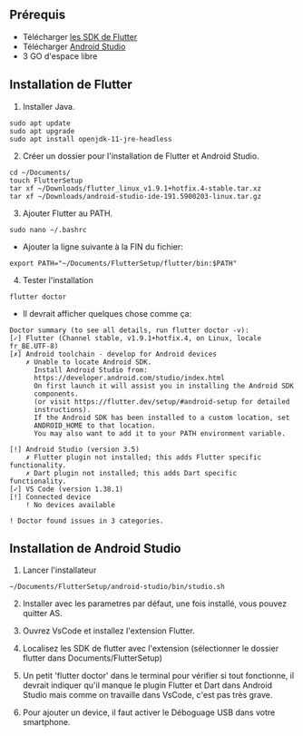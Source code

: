 ## Prérequis

* Télécharger [les SDK de Flutter](https://storage.googleapis.com/flutter_infra/releases/stable/linux/flutter_linux_v1.9.1+hotfix.4-stable.tar.xz)
* Télécharger [Android Studio](https://dl.google.com/dl/android/studio/ide-zips/3.5.1.0/android-studio-ide-191.5900203-linux.tar.gz)
* 3 GO d'espace libre

## Installation de Flutter

1. Installer Java.

```console
sudo apt update 
sudo apt upgrade
sudo apt install openjdk-11-jre-headless
```

2. Créer un dossier pour l'installation de Flutter et Android Studio.

```console
cd ~/Documents/
touch FlutterSetup
tar xf ~/Downloads/flutter_linux_v1.9.1+hotfix.4-stable.tar.xz
tar xf ~/Downloads/android-studio-ide-191.5900203-linux.tar.gz
```

3. Ajouter Flutter au PATH.

```console
sudo nano ~/.bashrc
```

 * Ajouter la ligne suivante à la FIN du fichier:

 ```console
 export PATH="~/Documents/FlutterSetup/flutter/bin:$PATH"
 ```

4. Tester l'installation

```console
flutter doctor
```

* Il devrait afficher quelques chose comme ça:

``` 
Doctor summary (to see all details, run flutter doctor -v):
[✓] Flutter (Channel stable, v1.9.1+hotfix.4, on Linux, locale fr_BE.UTF-8)
[✗] Android toolchain - develop for Android devices
    ✗ Unable to locate Android SDK.
      Install Android Studio from:
      https://developer.android.com/studio/index.html
      On first launch it will assist you in installing the Android SDK
      components.
      (or visit https://flutter.dev/setup/#android-setup for detailed
      instructions).
      If the Android SDK has been installed to a custom location, set
      ANDROID_HOME to that location.
      You may also want to add it to your PATH environment variable.

[!] Android Studio (version 3.5)
    ✗ Flutter plugin not installed; this adds Flutter specific functionality.
    ✗ Dart plugin not installed; this adds Dart specific functionality.
[✓] VS Code (version 1.38.1)
[!] Connected device
    ! No devices available

! Doctor found issues in 3 categories.
```

## Installation de Android Studio

1. Lancer l'installateur

```console
~/Documents/FlutterSetup/android-studio/bin/studio.sh
```

2. Installer avec les parametres par défaut, une fois installé, vous pouvez quitter AS.

3. Ouvrez VsCode et installez l'extension Flutter.

4. Localisez les SDK de flutter avec l'extension (sélectionner le dossier flutter dans Documents/FlutterSetup)

5. Un petit 'flutter doctor' dans le terminal pour vérifier si tout fonctionne, il devrait indiquer qu'il manque le plugin Flutter et Dart dans Android Studio mais comme on travaille dans VsCode, c'est pas très grave.

6. Pour ajouter un device, il faut activer le Déboguage USB dans votre smartphone.

